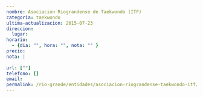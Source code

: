 ```yaml
---
nombre: Asociación Riograndense de Taekwondo (ITF)
categoria: taekwondo
ultima-actualizacion: 2015-07-23
direccion: 
  lugar: 
horario: 
  - {dia: "", hora: "", nota: "" }
precio: 
nota: | 
  
url: [""]
telefono: []
email: 
permalink: /rio-grande/entidades/asociacion-riograndense-taekwondo-itf/
---
```


